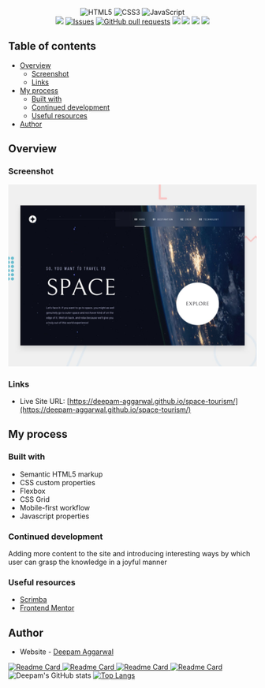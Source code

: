 <p align="center">
<img alt="HTML5" src="https://img.shields.io/badge/html5%20-%23E34F26.svg?&style=for-the-badge&logo=html5&logoColor=white"/>
<img alt="CSS3" src="https://img.shields.io/badge/css3%20-%231572B6.svg?&style=for-the-badge&logo=css3&logoColor=white"/>
<img alt="JavaScript" src="https://img.shields.io/badge/javascript%20-%23323330.svg?&style=for-the-badge&logo=javascript&logoColor=%23F7DF1E"/><br/>
<img src="https://img.shields.io/github/license/Deepam-Aggarwal/space-tourism?color=blue&logo=GitHub"/>
<a href="https://github.com/Deepam-Aggarwal/space-tourism/issues"><img alt="Issues" src="https://img.shields.io/github/issues/Deepam-Aggarwal/space-tourism?logo=GitHub&color=blue" /></a>
<a href="https://github.com/Deepam-Aggarwal/space-tourism/pulls"><img alt="GitHub pull requests" src="https://img.shields.io/github/issues-pr/Deepam-Aggarwal/space-tourism?logo=GitHub&color=blue" /></a>
<a href="https://github.com/Deepam-Aggarwal/space-tourism/pulls">
<img src="https://img.shields.io/github/issues-pr-closed/Deepam-Aggarwal/space-tourism?color=blue&logo=GitHub"/></a>
<img src="https://img.shields.io/github/watchers/Deepam-Aggarwal/space-tourism?logo=GitHub&style=flat"/>
<img src="https://img.shields.io/github/forks/Deepam-Aggarwal/space-tourism?logo=GitHub&style=flat"/>
<img src="https://img.shields.io/github/languages/count/Deepam-Aggarwal/space-tourism?logo=GitHub"/>
</p>

## Table of contents

- [Overview](#overview)
  - [Screenshot](#screenshot)
  - [Links](#links)
- [My process](#my-process)
  - [Built with](#built-with)
  - [Continued development](#continued-development)
  - [Useful resources](#useful-resources)
- [Author](#author)

## Overview

### Screenshot

![](./preview.jpg)



### Links

- Live Site URL: [https://deepam-aggarwal.github.io/space-tourism/](https://deepam-aggarwal.github.io/space-tourism/)

## My process

### Built with

- Semantic HTML5 markup
- CSS custom properties
- Flexbox
- CSS Grid
- Mobile-first workflow
- Javascript properties

### Continued development

Adding more content to the site and introducing interesting ways by which user can grasp the knowledge in a joyful manner 

### Useful resources

- [Scrimba](https://scrimba.com/learn/spacetravel) 
- [Frontend Mentor](https://www.frontendmentor.io/challenges/space-tourism-multipage-website-gRWj1URZ3) 

## Author

- Website - [Deepam Aggarwal](https://deepam-aggarwal.github.io/Deepam-Portfolio/index.html)

 [![Readme Card](https://github-readme-stats.vercel.app/api/pin/?username=Deepam-Aggarwal&repo=OnTheGo-World-Tour&show_owner=true&title_color=fff&icon_color=79ff97&text_color=9f9f9f&bg_color=151515)
](https://github.com/Deepam-Aggarwal/OnTheGo-World-Tour)
[![Readme Card](https://github-readme-stats.vercel.app/api/pin/?username=Deepam-Aggarwal&repo=Cynet-Webweaver&show_owner=true&title_color=fff&icon_color=79ff97&text_color=9f9f9f&bg_color=151515)
](https://github.com/Deepam-Aggarwal/Cynet-Webweaver)
[![Readme Card](https://github-readme-stats.vercel.app/api/pin/?username=Deepam-Aggarwal&repo=Codes&show_owner=true&title_color=fff&icon_color=79ff97&text_color=9f9f9f&bg_color=151515)
](https://github.com/Deepam-Aggarwal/Codes)
[![Readme Card](https://github-readme-stats.vercel.app/api/pin/?username=Deepam-Aggarwal&repo=FSD-Project&show_owner=true&title_color=fff&icon_color=79ff97&text_color=9f9f9f&bg_color=151515)
](https://github.com/Deepam-Aggarwal/FSD-Project)
![Deepam's GitHub stats](https://github-readme-stats.vercel.app/api?username=Deepam-Aggarwal&count_private=true&show_icons=true&theme=radical)
[![Top Langs](https://github-readme-stats.vercel.app/api/top-langs/?username=Deepam-Aggarwal&layout=compact&theme=radical)](https://github.com/Deepam-Aggarwal)

